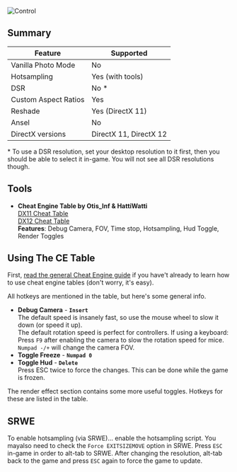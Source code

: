 ![Control](Images\control_header.png "Shot by Jim2point0")

## Summary

Feature | Supported
--|--
Vanilla Photo Mode | No
Hotsampling | Yes (with tools)
DSR | No *
Custom Aspect Ratios | Yes
Reshade | Yes (DirectX 11)
Ansel | No
DirectX versions | DirectX 11, DirectX 12

\* To use a DSR resolution, set your desktop resolution to it first, then you should be able to select it in-game. You will not see all DSR resolutions though.
 
## Tools

* **Cheat Engine Table by Otis_Inf & HattiWatti**  
[DX11 Cheat Table](https://framedsc.github.io/CheatTables/Control_DX11_Otis.CT)  
[DX12 Cheat Table](https://framedsc.github.io/CheatTables/Control_DX12_Otis.CT)  
**Features**: Debug Camera, FOV, Time stop, Hotsampling, Hud Toggle, Render Toggles

## Using The CE Table 

First, [read the general Cheat Engine guide](https://framedsc.github.io/GeneralGuides/cheat_engine_tables.htm) if you have't already to learn how to use cheat engine tables (don't worry, it's easy).

All hotkeys are mentioned in the table, but here's some general info.

* **Debug Camera** - **`Insert`**  
The default speed is insanely fast, so use the mouse wheel to slow it down (or speed it up).  
The default rotation speed is perfect for controllers. If using a keyboard: Press `F9` after enabling the camera to slow the rotation speed for mice. `Numpad -/+` will change the camera FOV. 
* **Toggle Freeze** - **`Numpad 0`**
* **Toggle Hud** - **`Delete`**  
Press ESC twice to force the changes. This can be done while the game is frozen.

The render effect section contains some more useful toggles. Hotkeys for these are listed in the table.

## SRWE

To enable hotsampling (via SRWE)... enable the hotsampling script. You mayalso need to check the `Force EXITSIZEMOVE` option in SRWE. Press `ESC` in-game in order to alt-tab to SRWE. After changing the resolution, alt-tab back to the game and press `ESC` again to force the game to update.